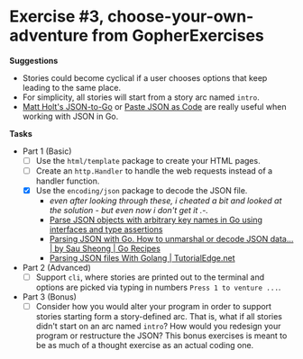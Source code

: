 # Exercise #3, choose-your-own-adventure from GopherExercises

**Suggestions**
- Stories could become cyclical if a user chooses options that keep leading to the same place.
- For simplicity, all stories will start from a story arc named `intro`.
- [Matt Holt's JSON-to-Go](https://mholt.github.io/json-to-go/) or [Paste JSON as Code](https://marketplace.visualstudio.com/items?itemName=quicktype.quicktype) are really useful when working with JSON in Go. 

**Tasks**
- Part 1 (Basic)
  - [ ] Use the `html/template` package to create your HTML pages.
  - [ ] Create an `http.Handler` to handle the web requests instead of a handler function.
  - [x] Use the `encoding/json` package to decode the JSON file. 
    - *even after looking through these, i cheated a bit and looked at the solution - but even now i don't get it .-.*
    - [Parse JSON objects with arbitrary key names in Go using interfaces and type assertions](https://gist.github.com/mjohnsullivan/24647cae50928a34b5cc)
    - [Parsing JSON with Go. How to unmarshal or decode JSON data… | by Sau Sheong | Go Recipes](https://go-recipes.dev/parsing-json-with-go-7268937a5f7b)
    - [Parsing JSON files With Golang | TutorialEdge.net](https://tutorialedge.net/golang/parsing-json-with-golang/)

- Part 2 (Advanced)
  - [ ] Support `cli`, where stories are printed out to the terminal and options are picked via typing in numbers `Press 1 to venture ...`.

- Part 3 (Bonus)
  - [ ] Consider how you would alter your program in order to support stories starting form a story-defined arc. That is, what if all stories didn't start on an arc named `intro`? How would you redesign your program or restructure the JSON? This bonus exercises is meant to be as much of a thought exercise as an actual coding one.